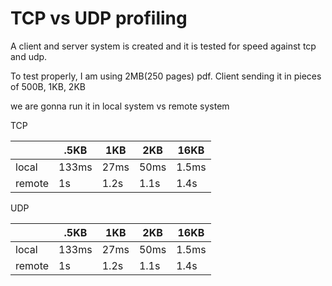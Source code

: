 # TCP vs UDP profiling

A client and server system is created and it is tested for speed against tcp and udp.

To test properly, I am using 2MB(250 pages) pdf. Client sending it in pieces of 500B, 1KB, 2KB

we are gonna run it in local system vs remote system


TCP

| | .5KB      | 1KB | 2KB |16KB|
|--------| ----------- | ----------- | -------- |--------|
| local |     133ms    |   27ms     | 50ms  | 1.5ms|
| remote | 1s|     1.2s  | 1.1s  |1.4s|



UDP

| | .5KB      | 1KB | 2KB |16KB|
|--------| ----------- | ----------- | -------- |--------|
| local |     133ms    |   27ms     | 50ms  | 1.5ms|
| remote | 1s|     1.2s  | 1.1s  |1.4s|

